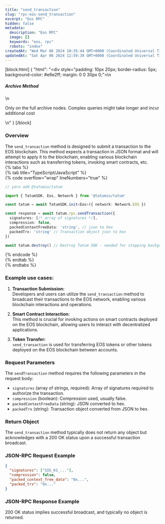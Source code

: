 ```yaml
---
title: "send_transaction"
slug: "rpc-eos-send_transaction"
excerpt: "Eos RPC"
hidden: false
metadata: 
  description: "Eos RPC"
  image: []
  keywords: "eos, rpc"
  robots: "index"
createdAt: "Wed Mar 06 2024 10:35:44 GMT+0000 (Coordinated Universal Time)"
updatedAt: "Sat Apr 06 2024 12:59:39 GMT+0000 (Coordinated Universal Time)"
---
```

[block:html]
{
  "html": "<div style=\"padding: 10px 20px; border-radius: 5px; background-color: #e6e2ff; margin: 0 0 30px 0;\">\n  <h5>Archive Method</h5>\n  <p>Only on the full archive nodes. Complex queries might take longer and incur additional cost</p>\n</div>"
}
[/block]


### Overview

The `send_transaction` method is designed to submit a transaction to the EOS blockchain. This method expects a transaction in JSON format and will attempt to apply it to the blockchain, enabling various blockchain interactions such as transferring tokens, invoking smart contracts, etc.  
{% tabs %}  
{% tab title="TypeScript/JavaScript" %}  
{% code overflow="wrap" lineNumbers="true" %}

```typescript
// yarn add @tatumio/tatum

import { TatumSDK, Eos, Network } from '@tatumio/tatum'

const tatum = await TatumSDK.init<Eos>({ network: Network.EOS })

const response = await tatum.rpc.sendTransaction({ 
  signatures: [/* array of signatures */], 
  compression: false, 
  packedContextFreeData: 'string', // json to hex
  packedTrx: 'string' // Transaction object json to hex
})

await tatum.destroy() // Destroy Tatum SDK - needed for stopping background jobs
```

{% endcode %}  
{% endtab %}  
{% endtabs %}

### Example use cases:

1. **Transaction Submission:**  
   Developers and users can utilize the `send_transaction` method to broadcast their transactions to the EOS network, enabling various blockchain interactions and operations.

2. **Smart Contract Interaction:**  
   This method is crucial for invoking actions on smart contracts deployed on the EOS blockchain, allowing users to interact with decentralized applications.

3. **Token Transfer:**  
   `send_transaction` is used for transferring EOS tokens or other tokens deployed on the EOS blockchain between accounts.

### Request Parameters

The `sendTransaction` method requires the following parameters in the request body:

- `signatures` (array of strings, required): Array of signatures required to authorize the transaction.
- `compression` (boolean): Compression used, usually false.
- `packedContextFreeData` (string): JSON converted to hex.
- `packedTrx` (string): Transaction object converted from JSON to hex.

### Return Object

The `send_transaction` method typically does not return any object but acknowledges with a 200 OK status upon a successful transaction broadcast.

### JSON-RPC Request Example

```json
{
  "signatures": ["SIG_K1_..."],
  "compression": false,
  "packed_context_free_data": "0x...",
  "packed_trx": "0x..."
}
```

### JSON-RPC Response Example

200 OK status implies successful broadcast, and typically no object is returned.
